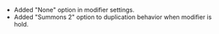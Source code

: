 * Added "None" option in modifier settings.
* Added "Summons 2" option to duplication behavior when modifier is hold.